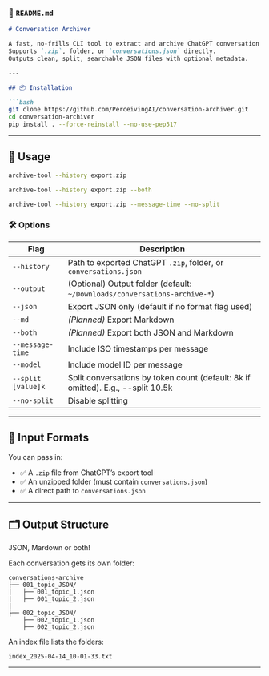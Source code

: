 ### 📄 `README.md`

```markdown
# Conversation Archiver

A fast, no-frills CLI tool to extract and archive ChatGPT conversation exports.  
Supports `.zip`, folder, or `conversations.json` directly.  
Outputs clean, split, searchable JSON files with optional metadata.

---

## 📦 Installation

```bash
git clone https://github.com/PerceivingAI/conversation-archiver.git
cd conversation-archiver
pip install . --force-reinstall --no-use-pep517
```

---

## 🚀 Usage

```bash
archive-tool --history export.zip

archive-tool --history export.zip --both

archive-tool --history export.zip --message-time --no-split
```

### 🛠 Options

| Flag              | Description                                                                     |
|-------------------|---------------------------------------------------------------------------------|
| `--history`       | Path to exported ChatGPT `.zip`, folder, or `conversations.json`                |
| `--output`        | (Optional) Output folder (default: `~/Downloads/conversations-archive-*`)       |
| `--json`          | Export JSON only (default if no format flag used)                               |
| `--md`            | *(Planned)* Export Markdown                                                     | 
| `--both`          | *(Planned)* Export both JSON and Markdown                                       |
| `--message-time`  | Include ISO timestamps per message                                              |
| `--model`         | Include model ID per message                                                    |
| `--split [value]k`| Split conversations by token count (default: 8k if omitted). E.g., --split 10.5k|
| `--no-split`      | Disable splitting                                                               |

---

## 🧾 Input Formats

You can pass in:

- ✅ A `.zip` file from ChatGPT’s export tool
- ✅ An unzipped folder (must contain `conversations.json`)
- ✅ A direct path to `conversations.json`

---

## 🗂 Output Structure

JSON, Mardown or both!

Each conversation gets its own folder:

```text
conversations-archive
├── 001_topic_JSON/
|   ├── 001_topic_1.json
|   ├── 001_topic_2.json
|
├── 002_topic_JSON/
    ├── 002_topic_1.json
    ├── 002_topic_2.json
```

An index file lists the folders:

```text
index_2025-04-14_10-01-33.txt
```

---
